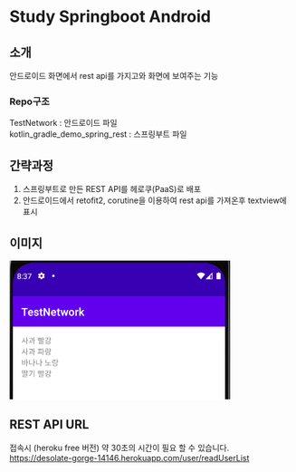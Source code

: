 # Study Springboot Android

## 소개
안드로이드 화면에서 rest api를 가지고와 화면에 보여주는 기능 
  
### Repo구조
TestNetwork : 안드로이드 파일  
kotlin_gradle_demo_spring_rest : 스프링부트 파일  

## 간략과정
1. 스프링부트로 만든 REST API를 헤로쿠(PaaS)로 배포
2. 안드로이드에서 retofit2, corutine을 이용하여 rest api를 가져온후 textview에 표시 

## 이미지
![](https://github.com/hj3437/study_springboot_android/blob/main/captures/image.png?raw=true)


## REST API URL
접속시 (heroku free 버전) 약 30초의 시간이 필요 할 수 있습니다.   
https://desolate-gorge-14146.herokuapp.com/user/readUserList
